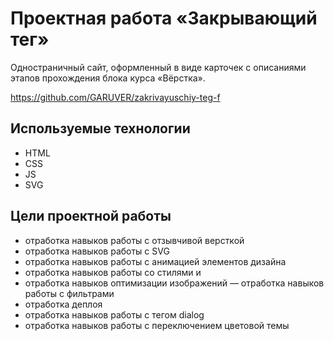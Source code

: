 # Проектная работа «Закрывающий тег»

Одностраничный сайт, оформленный в виде карточек с описаниями этапов прохождения блока курса «Вёрстка».

https://github.com/GARUVER/zakrivayuschiy-teg-f




## Используемые технологии
- HTML
- CSS
- JS
- SVG


## Цели проектной работы 
- отработка навыков работы с отзывчивой версткой
- отработка навыков работы с SVG
- отработка навыков работы с анимацией элементов дизайна
- отработка навыков работы со стилями и 
- отработка навыков оптимизации изображений
— отработка навыков работы с фильтрами
- отработка деплоя
- отработка навыков работы с тегом dialog
- отработка навыков работы с переключением цветовой темы 